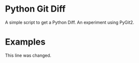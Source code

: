 # Python Git Diff

A simple script to get a Python Diff. An experiment using PyGit2. 

# Examples 
This line was changed.
